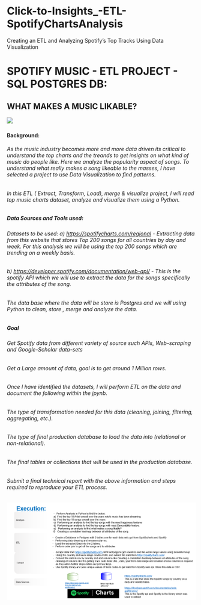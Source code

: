 # Click-to-Insights_-ETL-SpotifyChartsAnalysis
Creating an ETL and Analyzing Spotify’s Top Tracks Using Data Visualization

#  SPOTIFY MUSIC - ETL PROJECT - SQL POSTGRES DB:

## WHAT MAKES A MUSIC LIKABLE?
![](https://developer.spotify.com/assets/branding-guidelines/icon3@2x.png)


#### Background:
###### As the music industry becomes more and more data driven its critical to understand the top charts and the treands to get insights on what kind of music do people like. Here we analyze the popularity aspect of songs. To understand what really makes a song likeable to the masses, I have selected a project to use Data Visualization to find patterns.
###### In this ETL ( Extract, Transform, Load), merge & visualize project, I will read top music charts dataset, analyze and visualize them using a Python.

##### Data Sources and Tools used:
######  Datasets to be used: a) https://spotifycharts.com/regional - Extracting data from this website that stores Top 200 songs for all countries by day and week. For this analysis we will be using the top 200 songs which are trending on a weekly basis.
###### b) https://developer.spotify.com/documentation/web-api/  - This is the spotify API which we will use to extract the data for the songs specifically the attributes of the song.
######  The data base where the data will be store is Postgres and we will using Python to clean, store , merge and analyze the data.

##### Goal
###### Get Spotify data from different variety of source such APIs, Web-scraping and Google-Scholar data-sets
###### Get a Large amount of data, goal is to get around 1 Million rows.
###### Once I have identified the datasets, I will perform ETL on the data and document the following within the jpynb.
###### The type of transformation needed for this data (cleaning, joining, filtering, aggregating, etc.).
###### The type of final production database to load the data into (relational or non-relational).
###### The final tables or collections that will be used in the production database.
###### Submit a final technical report with the above information and steps required to reproduce your ETL process.



![Execution.PNG](Execution.PNG)
